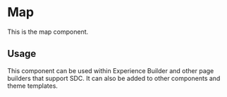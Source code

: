 
# Map

This is the map component.

## Usage

This component can be used within Experience Builder and other page builders
that support SDC. It can also be added to other components and theme templates.
